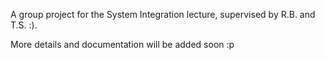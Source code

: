 A group project for the System Integration lecture, supervised by R.B. and T.S. :). 

More details and documentation will be added soon :p


